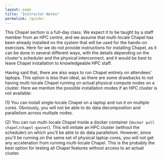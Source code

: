```yaml
---
layout: page
title: "Instructor Notes"
permalink: /guide/
---
```


This Chapel section is a full-day class. We expect it to be taught by a staff member from an HPC centre,
and we assume that multi-locale Chapel has been already installed on the system that will be used for the hands-on exercises. Here for we do not provide instructions for installing Chapel, as it can be done in several different ways, with the details depending on the cluster's scheduler and the physical interconnect, and it would be best to leave Chapel installation to knowledgeable HPC staff.

Having said that, there are also ways to run Chapel entirely on attendees' laptops. This option is less than ideal, as there are some drawbacks to not having multi-locale Chapel running on actual physical compute nodes on a cluster. Here we mention the possible installation modes if an HPC cluster is not available:

(1) You can install single-locale Chapel on a laptop and run it on multiple cores. Obviously, you will not be able to do data decomposition and parallelism across multiple nodes.

(2) You can run multi-locale Chapel inside a docker container (`docker pull chapel/chapel-gasnet`). This will imitate an HPC cluster (without the scheduler) on which you'll be able to do data parallelism. However, since you'll be running on the same set of physical laptop cores, you will not get any acceleration from running multi-locale Chapel. This is the probably the best option for testing all Chapel features without access to an actual cluster.
